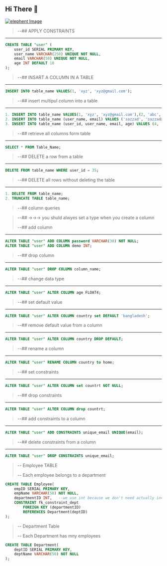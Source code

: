 ## Hi There  👋

[![elephent Image](https://img.freepik.com/free-photo/animal-elephant-mammal-nature-wild-patterns-decoration-multi-colored-generative-ai_188544-9609.jpg?w=1060&t=st=1691409223~exp=1691409823~hmac=7c57826acbd142532d709b9241ec48db0eb3aceb6cf0728bfe7bf3c48075d854)](https://img.freepik.com/free-photo/animal-elephant-mammal-nature-wild-patterns-decoration-multi-colored-generative-ai_188544-9609.jpg?w=1060&t=st=1691409223~exp=1691409823~hmac=7c57826acbd142532d709b9241ec48db0eb3aceb6cf0728bfe7bf3c48075d854)


> --## APPLY CONSTRAINTS

---
```sql
CREATE TABLE "user" (
    user_id SERIAL PRIMARY KEY,
    user_name VARCHAR(250) UNIQUE NOT NULL,
    email VARCHAR(50) UNIQUE NOT NULL,
    age INT DEFAULT 18
);
```

> --##  INSART A COLUMN IN A TABLE

---
```sql
INSERT INTO table_name VALUES(1, 'xyz', 'xyz@gmail.com');
```

> --## insert multipul column into a table

---
```sql
1. INSERT INTO table_name VALUES(1, 'xyz', 'xyz@gmail.com'),(2, 'abc', 'abc@gmail.com');
2. INSERT INTO table_name (user_name, email) VALUES ('sazzad', 'sazzad@gmail.com');
3. INSERT INTO table_name (user_id, user_name, email, age) VALUES (4, 'rakib', 'rakib@gmail.com', 40);
```

> --## retrieve all columns form table

---
```sql
SELECT * FROM Table_Name;
```

> --## DELETE a row from a table
 
 ---
 ```sql
DELETE FROM table_name WHERE user_id = 35;
```

> --## DELETE all rows without deleting the table

---
```sql
1. DELETE FROM table_name;
2. TRUNCATE TABLE table_name;
```

> --## column queries

> --## →→→ you shuld alwyes set a type when you create a column
> 
> --## add column

---
```sql
ALTER TABLE "user" ADD COLUMN password VARCHAR(30) NOT NULL;
ALTER TABLE "user" ADD COLUMN demo INT;
```

> --## drop column

---
```sql
ALTER TABLE "user" DROP COLUMN column_name;
```

> --## change data type

---
```sql
ALTER TABLE "user" ALTER COLUMN age FLOAT4;
```

> --## set default value

---
```sql
ALTER TABLE "user" ALTER COLUMN country set DEFAULT 'bangladesh';
```

> --## remove default value from a column

---
```sql
ALTER TABLE "user" ALTER COLUMN country DROP DEFAULT;
```

> --## rename a column

---
```sql
ALTER TABLE "user" RENAME COLUMN country to home;
```

> --## set constraints

---
```sql
ALTER TABLE "user" ALTER COLUMN set countrt NOT NULL;
```

> --## drop constraints

---
```sql
ALTER TABLE "user" ALTER COLUMN drop countrt;
```

> --## add constraints to a column

---
```sql
ALTER TABLE "user" ADD CONSTRAINTS unique_email UNIQUE(email);
```

> --## delete constraints from a column

---
```sql
ALTER TABLE "user" DROP CONSTRAINTS unique_email;
```

> -- Employee TABLE
> 
> -- Each employee belongs to a department

```sql
CREATE TABLE Employee(
    empID SERIAL PRIMARY KEY,
    empName VARCHAR(50) NOT NULL,
    departmentID INT,   --we use int because we don't need actually incremental id
    CONSTRAINT fk_constraint_dept
        FOREIGN KEY (departmentID)
        REFERENCES Department(deptID)
);
```

> -- Department Table
> 
> -- Each Department has mny employees

```sql
CREATE TABLE Department(
    deptID SERIAL PRIMARY KEY,
    deptName VARCHAR(50) NOT NULL
);
```
